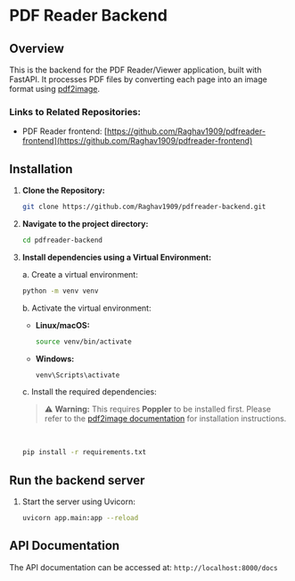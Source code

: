 
# PDF Reader Backend

## Overview

This is the backend for the PDF Reader/Viewer application, built with FastAPI. It processes PDF files by converting each page into an image format using [pdf2image](https://pypi.org/project/pdf2image/).

### Links to Related Repositories:

- PDF Reader frontend: [https://github.com/Raghav1909/pdfreader-frontend](https://github.com/Raghav1909/pdfreader-frontend)

## Installation

1. **Clone the Repository:**

   ```bash
   git clone https://github.com/Raghav1909/pdfreader-backend.git
   ```

2. **Navigate to the project directory:**

   ```bash
   cd pdfreader-backend
   ```

3. **Install dependencies using a Virtual Environment:**

   a. Create a virtual environment:

   ```bash
   python -m venv venv
   ```

   b. Activate the virtual environment:

   - **Linux/macOS:**
     ```bash
     source venv/bin/activate
     ```
   - **Windows:**
     ```bash
     venv\Scripts\activate
     ```

   c. Install the required dependencies:

   > ⚠️ **Warning:** This requires **Poppler** to be installed first. Please refer to the [pdf2image documentation](https://pypi.org/project/pdf2image/) for installation instructions.

    <br>
  
     ```bash
     pip install -r requirements.txt
     ```

## Run the backend server

1. Start the server using Uvicorn:

   ```bash
   uvicorn app.main:app --reload
   ```

## API Documentation

The API documentation can be accessed at: `http://localhost:8000/docs`
